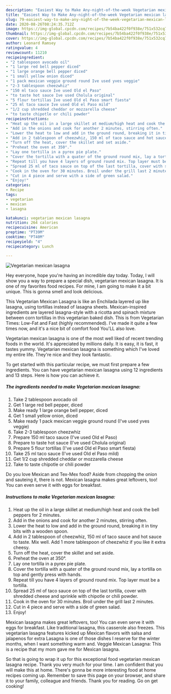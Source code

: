 ```yaml
---
description: "Easiest Way to Make Any-night-of-the-week Vegetarian mexican lasagna"
title: "Easiest Way to Make Any-night-of-the-week Vegetarian mexican lasagna"
slug: 79-easiest-way-to-make-any-night-of-the-week-vegetarian-mexican-lasagna
date: 2020-08-26T08:24:35.712Z
image: https://img-global.cpcdn.com/recipes/7b54ba422f0f938e/751x532cq70/vegetarian-mexican-lasagna-recipe-main-photo.jpg
thumbnail: https://img-global.cpcdn.com/recipes/7b54ba422f0f938e/751x532cq70/vegetarian-mexican-lasagna-recipe-main-photo.jpg
cover: https://img-global.cpcdn.com/recipes/7b54ba422f0f938e/751x532cq70/vegetarian-mexican-lasagna-recipe-main-photo.jpg
author: Leonard Ramsey
ratingvalue: 4
reviewcount: 11210
recipeingredient:
- "2 tablespoon avocado oil"
- "1 large red bell pepper diced"
- "1 large orange bell pepper diced"
- "1 small yellow onion diced"
- "1 pack mexican veggie ground round Ive used yves veggie"
- "2-3 tablespoon cheezwhiz"
- "150 ml taco sauce Ive used Old el Paso"
- "to taste hot sauce Ive used Cholula original"
- "5 flour tortillas Ive used Old el Paso smart fiesta"
- "25 ml taco sauce Ive used Old el Paso mild"
- "1/2 cup shredded cheddar or mozzarella cheese"
- "to taste chipotle or chili powder"
recipeinstructions:
- "Heat up the oil in a large skillet at medium/high heat and cook the bell peppers for 2 minutes."
- "Add in the onions and cook for another 2 minutes, stirring often."
- "Lower the heat to low and add in the ground round, breaking it in tiny bits with a wooden spoon."
- "Add in 2 tablespoon of cheezwhiz, 150 ml of taco sauce and hot sauce to taste. Mix well. Add 1 more tablespoon of cheezwhiz if you like it extra cheesy."
- "Turn off the heat, cover the skillet and set aside."
- "Preheat the oven at 350°."
- "Lay one tortilla in a pyrex pie plate."
- "Cover the tortilla with a quater of the ground round mix, lay a tortilla on top and gently press with hands."
- "Repeat till you have 4 layers of ground round mix. Top layer must be a tortilla."
- "Spread 25 ml of taco sauce on top of the last tortilla, cover with shredded cheese and sprinkle with chipotle or chili powder."
- "Cook in the oven for 30 minutes. Broil under the grill last 2 minutes."
- "Cut in 4 piece and serve with a side of green salad."
- "Enjoy!"
categories:
- Recipe
tags:
- vegetarian
- mexican
- lasagna

katakunci: vegetarian mexican lasagna 
nutrition: 264 calories
recipecuisine: American
preptime: "PT39M"
cooktime: "PT40M"
recipeyield: "4"
recipecategory: Lunch

---
```



![Vegetarian mexican lasagna](https://img-global.cpcdn.com/recipes/7b54ba422f0f938e/751x532cq70/vegetarian-mexican-lasagna-recipe-main-photo.jpg)

Hey everyone, hope you're having an incredible day today. Today, I will show you a way to prepare a special dish, vegetarian mexican lasagna. It is one of my favorites food recipes. For mine, I am going to make it a bit unique. This is gonna smell and look delicious.

This Vegetarian Mexican Lasagna is like an Enchilada layered up like lasagna, using tortillas instead of lasagna sheets. Mexican-inspired ingredients are layered lasagna-style with a ricotta and spinach mixture between corn tortillas in this vegetarian baked dish. This is from Vegetarian Times: Low-Fat and Fast (highly recommended). I&#39;ve made it quite a few times now, and it&#39;s a nice bit of comfort food You&#39;LL also love.

Vegetarian mexican lasagna is one of the most well liked of recent trending foods in the world. It's appreciated by millions daily. It is easy, it is fast, it tastes yummy. Vegetarian mexican lasagna is something which I've loved my entire life. They're nice and they look fantastic.


To get started with this particular recipe, we must first prepare a few ingredients. You can have vegetarian mexican lasagna using 12 ingredients and 13 steps. Here is how you can achieve it.

<!--inarticleads1-->

##### The ingredients needed to make Vegetarian mexican lasagna:

1. Take 2 tablespoon avocado oil
1. Get 1 large red bell pepper, diced
1. Make ready 1 large orange bell pepper, diced
1. Get 1 small yellow onion, diced
1. Make ready 1 pack mexican veggie ground round (I&#39;ve used yves veggie)
1. Take 2-3 tablespoon cheezwhiz
1. Prepare 150 ml taco sauce (I&#39;ve used Old el Paso)
1. Prepare to taste hot sauce (I&#39;ve used Cholula original)
1. Prepare 5 flour tortillas (I&#39;ve used Old el Paso smart fiesta)
1. Take 25 ml taco sauce (I&#39;ve used Old el Paso mild)
1. Get 1/2 cup shredded cheddar or mozzarella cheese
1. Take to taste chipotle or chili powder


Do you love Mexican and Tex-Mex food? Aside from chopping the onion and sauteing it, there is not. Mexican lasagna makes great leftovers, too! You can even serve it with eggs for breakfast. 

<!--inarticleads2-->

##### Instructions to make Vegetarian mexican lasagna:

1. Heat up the oil in a large skillet at medium/high heat and cook the bell peppers for 2 minutes.
1. Add in the onions and cook for another 2 minutes, stirring often.
1. Lower the heat to low and add in the ground round, breaking it in tiny bits with a wooden spoon.
1. Add in 2 tablespoon of cheezwhiz, 150 ml of taco sauce and hot sauce to taste. Mix well. Add 1 more tablespoon of cheezwhiz if you like it extra cheesy.
1. Turn off the heat, cover the skillet and set aside.
1. Preheat the oven at 350°.
1. Lay one tortilla in a pyrex pie plate.
1. Cover the tortilla with a quater of the ground round mix, lay a tortilla on top and gently press with hands.
1. Repeat till you have 4 layers of ground round mix. Top layer must be a tortilla.
1. Spread 25 ml of taco sauce on top of the last tortilla, cover with shredded cheese and sprinkle with chipotle or chili powder.
1. Cook in the oven for 30 minutes. Broil under the grill last 2 minutes.
1. Cut in 4 piece and serve with a side of green salad.
1. Enjoy!


Mexican lasagna makes great leftovers, too! You can even serve it with eggs for breakfast. Like traditional lasagna, this casserole also freezes. This vegetarian lasagna features kicked up Mexican flavors with salsa and jalapenos for extra Lasagna is one of those dishes I reserve for the winter months, when I want something warm and. Veggie Mexican Lasagna: This is a recipe that my mom gave me for Mexican lasagna. 

So that is going to wrap it up for this exceptional food vegetarian mexican lasagna recipe. Thank you very much for your time. I am confident that you will make this at home. There's gonna be more interesting food at home recipes coming up. Remember to save this page on your browser, and share it to your family, colleague and friends. Thank you for reading. Go on get cooking!
